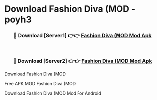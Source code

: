 # Download Fashion Diva (MOD - poyh3



<div align="center">
<h3>🔴 Download [Server1] 👉👉 <a href="https://momento.my/?title=Fashion_Diva_(MOD">Fashion Diva (MOD Mod Apk</a></h3><br>

<h3>🔴 Download [Server2] 👉👉 <a href="https://momento.my/?title=Fashion_Diva_(MOD">Fashion Diva (MOD Mod Apk</a></h3>
</div>



Download Fashion Diva (MOD 

Free APK MOD Fashion Diva (MOD 

Download Fashion Diva (MOD Mod For Android
